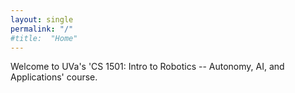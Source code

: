 ```yaml
---
layout: single
permalink: "/"
#title:  "Home"
---
```


<style> .page__content p {font-size: 0.7em;}</style>

Welcome to UVa's 'CS 1501: Intro to Robotics -- Autonomy, AI, and Applications'  course.
